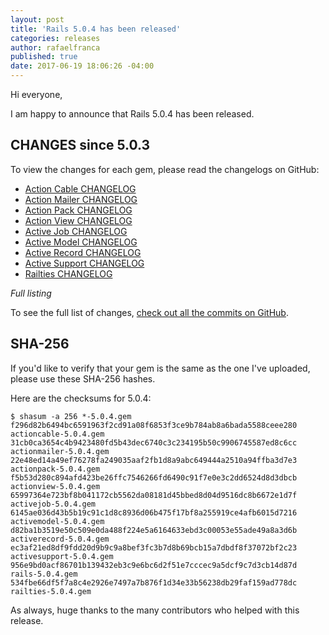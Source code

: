 ```yaml
---
layout: post
title: 'Rails 5.0.4 has been released'
categories: releases
author: rafaelfranca
published: true
date: 2017-06-19 18:06:26 -04:00
---
```

Hi everyone,

I am happy to announce that Rails 5.0.4 has been released.

## CHANGES since 5.0.3

To view the changes for each gem, please read the changelogs on GitHub:

* [Action Cable CHANGELOG](https://github.com/rails/rails/blob/v5.0.4/actioncable/CHANGELOG.md)
* [Action Mailer CHANGELOG](https://github.com/rails/rails/blob/v5.0.4/actionmailer/CHANGELOG.md)
* [Action Pack CHANGELOG](https://github.com/rails/rails/blob/v5.0.4/actionpack/CHANGELOG.md)
* [Action View CHANGELOG](https://github.com/rails/rails/blob/v5.0.4/actionview/CHANGELOG.md)
* [Active Job CHANGELOG](https://github.com/rails/rails/blob/v5.0.4/activejob/CHANGELOG.md)
* [Active Model CHANGELOG](https://github.com/rails/rails/blob/v5.0.4/activemodel/CHANGELOG.md)
* [Active Record CHANGELOG](https://github.com/rails/rails/blob/v5.0.4/activerecord/CHANGELOG.md)
* [Active Support CHANGELOG](https://github.com/rails/rails/blob/v5.0.4/activesupport/CHANGELOG.md)
* [Railties CHANGELOG](https://github.com/rails/rails/blob/v5.0.4/railties/CHANGELOG.md)

*Full listing*

To see the full list of changes, [check out all the commits on
GitHub](https://github.com/rails/rails/compare/v5.0.3...v5.0.4).

## SHA-256

If you'd like to verify that your gem is the same as the one I've uploaded,
please use these SHA-256 hashes.

Here are the checksums for 5.0.4:

```
$ shasum -a 256 *-5.0.4.gem
f296d82b6494bc6591963f2cd91a08f6853f3ce9b784ab8a6bada5588ceee280  actioncable-5.0.4.gem
31cb0ca3654c4b9423480fd5b43dec6740c3c234195b50c9906745587ed8c6cc  actionmailer-5.0.4.gem
22e48ed14a49ef76278fa249035aaf2fb1d8a9abc649444a2510a94ffba3d7e3  actionpack-5.0.4.gem
f5b53d280c894afd423be26ffc7546266fd6490c91f7e0e3c2dd6524d8d3dbcb  actionview-5.0.4.gem
65997364e723bf8b041172cb5562da08181d45bbed8d04d9516dc8b6672e1d7f  activejob-5.0.4.gem
6145ae036d43b5b19c91c1d8c8936d06b475f17bf8a255919ce4afb6015d7216  activemodel-5.0.4.gem
d82ba1b3519e50c509e0da488f224e5a6164633ebd3c00053e55ade49a8a3d6b  activerecord-5.0.4.gem
ec3af21ed8df9fdd20d9b9c9a8bef3fc3b7d8b69bcb15a7dbdf8f37072bf2c23  activesupport-5.0.4.gem
956e9bd0acf86701b139432eb3c9e6bc6d2f51e7cccec9a5dcf9c7d3cb14d87d  rails-5.0.4.gem
534fbe66df5f7a8c4e2926e7497a7b876f1d34e33b56238db29faf159ad778dc  railties-5.0.4.gem

```

As always, huge thanks to the many contributors who helped with this release.
